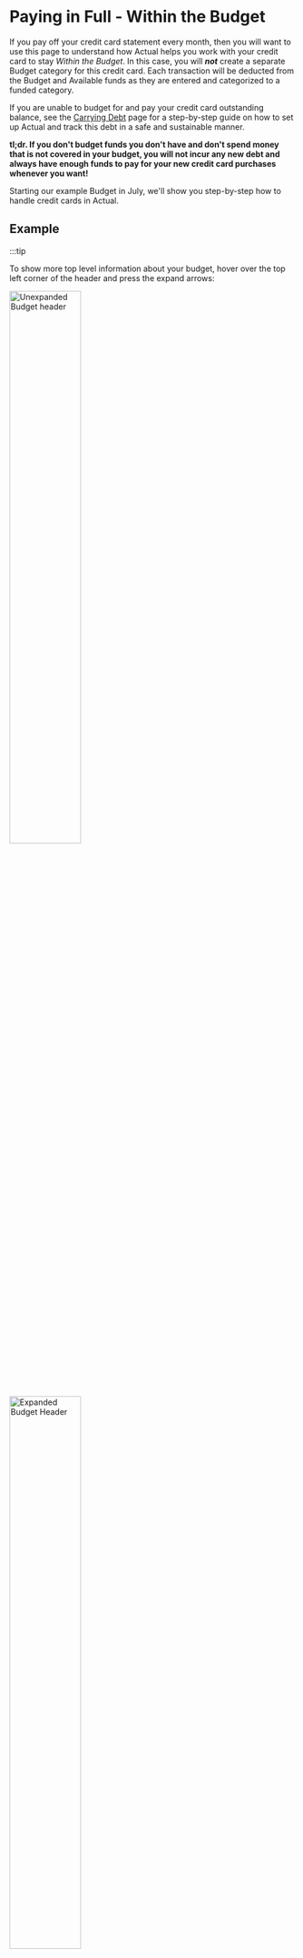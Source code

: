 # Paying in Full - Within the Budget

If you pay off your credit card statement every month, then you will want to use this page to understand how Actual helps you work with your credit card to stay _Within the Budget_. In this case, you will _**not**_ create a separate Budget category for this credit card. Each transaction will be deducted from the Budget and Available funds as they are entered and categorized to a funded category.

If you are unable to budget for and pay your credit card outstanding balance, see the [Carrying Debt](./carrying-debt.md) page for a step-by-step guide on how to set up Actual and track this debt in a safe and sustainable manner. 

**tl;dr. If you don't budget funds you don't have and don't spend money that is not covered in your budget, you will not incur any new debt and always have enough funds to pay for your new credit card purchases whenever you want!**

Starting our example Budget in July, we'll show you step-by-step how to handle credit cards in Actual.

## Example

:::tip 

To show more top level information about your budget, hover over the top left corner of the header and press the expand arrows:

<img width="50%" height="50%" alt="Unexpanded Budget header" src="/img/credit-cards/CC-IND-01.png" />  

<img width="50%" height="50%" alt="Expanded Budget Header" src="/img/credit-cards/CC-IND-02.png" />

:::

<br><br>

We started our budget at the beginning of July and we normally pay off our Chase Credit Card statement every month. We had some new transactions from June, so we entered a Starting Balance of $35.00. 

**Notice** that money we _owe_ goes into the "Payment" column.

Every time we use the card, we choose a category with a positive Budget Balance. Our account closes on the 7th of every month and our statement arrives a few days later. When the July statement arrives, our Chase account looks like this:

<img width="100%" height="100%" alt="Chase Account July" src="/img/credit-cards/CC-IND-03.png" />

:::note

See [Carrying Debt](./carrying-debt.md) for instructions on how we set up our account display. You can see examples of how we dealt with our other two debt carrying credit cards, too.

:::

We'll need the following informaiton from our July statement:

**Chase Account Summary - July 2025**
- Previous Balance: $564.23
- Payments Received: $564.23
- New Purchases: $93.23
- Cash Advances: $0.00
- Fees Charged: $0.00
- Interest Charged: $0.00
- New Balance: $93.23

:::note

If necessary, remember to enter a transaction for any interest and or fees charged and categorize them to a funded budget category.

:::

<br><br>

When we [reconcile](/docs/accounts/reconciliation.md) our account for this first month, we clear all of the June purchases and payments (which should be part of the "Starting Balance") in one lump. In our case their lump sum is $35.00.

<img width="100%" height="100%" alt="Chase Reconcile July" src="/img/credit-cards/CC-IND-04.png" />

We know that we accounted for all of these purchases as **none** of our Budget categories are overspent and our "To Budget" amount in the Budget header is **not** less than 0.00.  We can pay our statement New Balance without worry, so we send Chase $93.23 from Ally Savings and we _Make Transfer_ that amount from Ally to Chase as a deposit to our Chase credit card account.

<br><br>

We continue to spend in July, sometimes using our Chase card and _always_ categorizing each transaction to a category with a positive Budget Balance, thereby spending _Within the Budget_.

At the end of July, our Budget looks like this:

<img width="100%" height="100%" alt="July Budget" src="/img/credit-cards/CC-IND-05.png" />

<br><br>

Our Chase credit card account looks like this:

<img width="100%" height="100%" alt="Chase July Account" src="/img/credit-cards/CC-IND-06.png" />

<br><br>

We set up our August Budget on the 1st and it looks a lot like our July Budget. 
We continue to spend and categorize each transaction _Within the Budget_ and when our August statement arrives on the 12th, our Chase credit card account looks like this:

<img width="100%" height="100%" alt="Chase August Account" src="/img/credit-cards/CC-IND-07.png" />

**Chase Account Summary - August 2025**
- Previous Balance: $93.23
- Payments Received: $93.23
- New Purchases: $213.15
- Cash Advances: $0.00
- Fees Charged: $0.00
- Interest Charged: $0.00
- New Balance: $213.15

We [reconcile](/docs/accounts/reconciliation.md) our Chase account and it now looks like this:

<img width="100%" height="100%" alt="Chase August Reconcile" src="/img/credit-cards/CC-IND-08.png" />

<br><br>

Because we have been categorizing every new purchase to a category with a positive Budget Balance _Within the Budget_, we know that we can pay for them. We can choose to pay either the statement New Balance of $213.15 or our current balance of $219.27. 

:::tip

Perhaps you're like many of us and you have your account set to auto-pay the statement balance every month on the due date. Enter that transfer transaction on the due date.

If you use a Schedule for your auto-pay, edit the payment amount in your next Schedule to equal your statment New Balance.

:::

Our Chase account now looks like this:

<img width="100%" height="100%" alt="Chase August Payment" src="/img/credit-cards/CC-IND-09.png" />

<br><br>

on the 18th, our Budget looks like this:

<img width="100%" height="100%" alt="Budget August 18" src="/img/credit-cards/CC-IND-010.png" />

<br><br>

:::tip

To budget and pay for a large purchase with your credit card, make a new category for it and add to it's **Budgeted** column every month until you have enough to pay for the purchase. When you make the purchase, categorize it to this new category and you'll know you have enough money to pay the bill when it comes. You did not create Overspending and stayed _Within the Budget_.

:::

:::warning

Be aware that when you do not pay **at least** the statement balance by the due date, you will lose your "Grace Period" and incur interest from the date of purchase for all new purchases. You will need to budget for this interest! It may take a few months of paying your statement balance in full to gain back your Grace Period. 

:::

### Conclusion

Hopefully after looking through this example you've seen that managing credit card spending safely can be pretty easy if you stay _Within the Budget_.

On the other hand if some emergency comes up where you are unable to pay off the entire credit card statement, then you've overspent your money and are now in debt. This is perfectly okay, but it means that you need to switch over to following the [Carrying Debt](./carrying-debt.md) strategy for managing this debt. 

